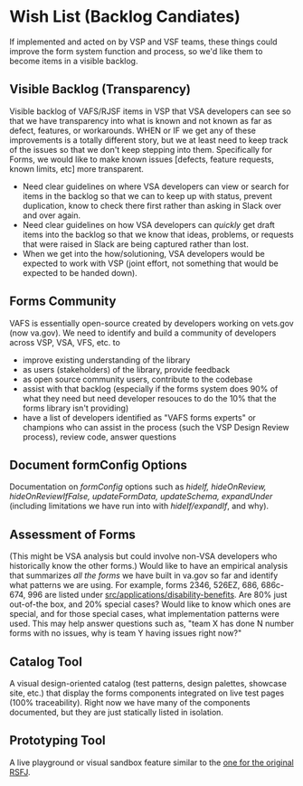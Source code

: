 # Wish List (Backlog Candiates)
If implemented and acted on by VSP and VSF teams, these things could improve the form system function and process, so we'd like them to become items in a visible backlog.

## Visible Backlog (Transparency)
Visible backlog of VAFS/RJSF items in VSP that VSA developers can see so that we have transparency into what is known and not known as far as defect, features, or workarounds. WHEN or IF we get any of these improvements is a totally different story, but we at least need to keep track of the issues so that we don't keep stepping into them. Specifically for Forms, we would like to make known issues [defects, feature requests, known limits, etc] more transparent.
- Need clear guidelines on where VSA developers can view or search for items in the backlog so that we can to keep up with status, prevent duplication, know to check there first rather than asking in Slack over and over again. 
- Need clear guidelines on how VSA developers can *quickly* get draft items into the backlog so that we know that ideas, problems, or requests that were raised in Slack are being captured rather than lost. 
- When we get into the how/solutioning, VSA developers would be expected to work with VSP (joint effort, not something that would be expected to be handed down).

## Forms Community
VAFS is essentially open-source created by developers working on vets.gov (now va.gov). We need to identify and build a community of developers across VSP, VSA, VFS, etc. to
- improve existing understanding of the library
- as users (stakeholders) of the library, provide feedback
- as open source community users, contribute to the codebase
- assist with that backlog (especially if the forms system does 90% of what they need but need developer resouces to do the 10% that the forms library isn't providing)
- have a list of developers identified as "VAFS forms experts" or champions who can assist in the process (such the VSP Design Review process), review code, answer questions

## Document formConfig Options
Documentation on *formConfig* options such as *hideIf, hideOnReview, hideOnReviewIfFalse, updateFormData, updateSchema, expandUnder* (including limitations we have run into with *hideIf/expandIf*, and why).

## Assessment of Forms
(This might be VSA analysis but could involve non-VSA developers who historically know the other forms.)
Would like to have an empirical analysis that summarizes *all the forms* we have built in va.<span/>gov so far and identify what patterns we are using. For example, forms 2346, 526EZ, 686, 686c-674, 996 are listed under [src/applications/disability-benefits](https://github.com/department-of-veterans-affairs/vets-website/tree/master/src/applications/disability-benefits). Are 80% just out-of-the box, and 20% special cases? Would like to know which ones are special, and for those special cases, what implementation patterns were used. This may help answer questions such as, "team X has done N number forms with no issues, why is team Y having issues right now?"

## Catalog Tool
A visual design-oriented catalog (test patterns, design palettes, showcase site, etc.) that display the forms components integrated on live test pages (100% traceability). Right now we have many of the components documented, but they are just statically listed in isolation.

## Prototyping Tool
A live playground or visual sandbox feature similar to the [one for the original RSFJ](https://rjsf-team.github.io/react-jsonschema-form/).
